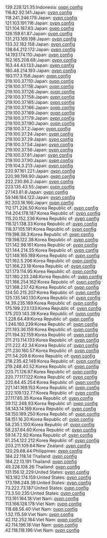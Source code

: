 139.228.121.35:Indonesia: [ovpn config](vpn/139_228_121_35.ovpn)  
116.82.92.141:Japan: [ovpn config](vpn/116_82_92_141.ovpn)  
118.241.246.179:Japan: [ovpn config](vpn/118_241_246_179.ovpn)  
121.103.191.116:Japan: [ovpn config](vpn/121_103_191_116.ovpn)  
121.104.187.83:Japan: [ovpn config](vpn/121_104_187_83.ovpn)  
126.159.61.87:Japan: [ovpn config](vpn/126_159_61_87.ovpn)  
131.213.169.198:Japan: [ovpn config](vpn/131_213_169_198.ovpn)  
133.32.182.158:Japan: [ovpn config](vpn/133_32_182_158.ovpn)  
138.64.212.172:Japan: [ovpn config](vpn/138_64_212_172.ovpn)  
14.193.174.110:Japan: [ovpn config](vpn/14_193_174_110.ovpn)  
152.165.208.68:Japan: [ovpn config](vpn/152_165_208_68.ovpn)  
163.44.43.133:Japan: [ovpn config](vpn/163_44_43_133.ovpn)  
180.48.214.193:Japan: [ovpn config](vpn/180_48_214_193.ovpn)  
193.117.3.158:Japan: [ovpn config](vpn/193_117_3_158.ovpn)  
219.100.37.110:Japan: [ovpn config](vpn/219_100_37_110.ovpn)  
219.100.37.118:Japan: [ovpn config](vpn/219_100_37_118.ovpn)  
219.100.37.126:Japan: [ovpn config](vpn/219_100_37_126.ovpn)  
219.100.37.158:Japan: [ovpn config](vpn/219_100_37_158.ovpn)  
219.100.37.165:Japan: [ovpn config](vpn/219_100_37_165.ovpn)  
219.100.37.166:Japan: [ovpn config](vpn/219_100_37_166.ovpn)  
219.100.37.169:Japan: [ovpn config](vpn/219_100_37_169.ovpn)  
219.100.37.179:Japan: [ovpn config](vpn/219_100_37_179.ovpn)  
219.100.37.190:Japan: [ovpn config](vpn/219_100_37_190.ovpn)  
219.100.37.2:Japan: [ovpn config](vpn/219_100_37_2.ovpn)  
219.100.37.24:Japan: [ovpn config](vpn/219_100_37_24.ovpn)  
219.100.37.29:Japan: [ovpn config](vpn/219_100_37_29.ovpn)  
219.100.37.54:Japan: [ovpn config](vpn/219_100_37_54.ovpn)  
219.100.37.56:Japan: [ovpn config](vpn/219_100_37_56.ovpn)  
219.100.37.81:Japan: [ovpn config](vpn/219_100_37_81.ovpn)  
219.100.37.90:Japan: [ovpn config](vpn/219_100_37_90.ovpn)  
219.104.3.213:Japan: [ovpn config](vpn/219_104_3_213.ovpn)  
220.97.161.221:Japan: [ovpn config](vpn/220_97_161_221.ovpn)  
220.98.198.90:Japan: [ovpn config](vpn/220_98_198_90.ovpn)  
222.230.86.2:Japan: [ovpn config](vpn/222_230_86_2.ovpn)  
223.135.43.55:Japan: [ovpn config](vpn/223_135_43_55.ovpn)  
27.143.81.8:Japan: [ovpn config](vpn/27_143_81_8.ovpn)  
59.146.184.122:Japan: [ovpn config](vpn/59_146_184_122.ovpn)  
92.203.18.166:Japan: [ovpn config](vpn/92_203_18_166.ovpn)  
112.171.226.50:Korea Republic of: [ovpn config](vpn/112_171_226_50.ovpn)  
114.204.178.187:Korea Republic of: [ovpn config](vpn/114_204_178_187.ovpn)  
115.20.152.236:Korea Republic of: [ovpn config](vpn/115_20_152_236.ovpn)  
116.121.138.33:Korea Republic of: [ovpn config](vpn/116_121_138_33.ovpn)  
118.37.105.191:Korea Republic of: [ovpn config](vpn/118_37_105_191.ovpn)  
119.196.38.3:Korea Republic of: [ovpn config](vpn/119_196_38_3.ovpn)  
119.198.122.38:Korea Republic of: [ovpn config](vpn/119_198_122_38.ovpn)  
121.142.98.161:Korea Republic of: [ovpn config](vpn/121_142_98_161.ovpn)  
121.144.214.55:Korea Republic of: [ovpn config](vpn/121_144_214_55.ovpn)  
121.149.165.189:Korea Republic of: [ovpn config](vpn/121_149_165_189.ovpn)  
121.162.5.206:Korea Republic of: [ovpn config](vpn/121_162_5_206.ovpn)  
121.166.23.18:Korea Republic of: [ovpn config](vpn/121_166_23_18.ovpn)  
121.173.114.95:Korea Republic of: [ovpn config](vpn/121_173_114_95.ovpn)  
121.180.233.246:Korea Republic of: [ovpn config](vpn/121_180_233_246.ovpn)  
121.186.254.162:Korea Republic of: [ovpn config](vpn/121_186_254_162.ovpn)  
121.188.237.42:Korea Republic of: [ovpn config](vpn/121_188_237_42.ovpn)  
124.50.215.207:Korea Republic of: [ovpn config](vpn/124_50_215_207.ovpn)  
125.135.140.130:Korea Republic of: [ovpn config](vpn/125_135_140_130.ovpn)  
14.39.235.189:Korea Republic of: [ovpn config](vpn/14_39_235_189.ovpn)  
175.199.223.133:Korea Republic of: [ovpn config](vpn/175_199_223_133.ovpn)  
175.203.143.39:Korea Republic of: [ovpn config](vpn/175_203_143_39.ovpn)  
1.228.64.49:Korea Republic of: [ovpn config](vpn/1_228_64_49.ovpn)  
1.246.160.239:Korea Republic of: [ovpn config](vpn/1_246_160_239.ovpn)  
211.193.36.159:Korea Republic of: [ovpn config](vpn/211_193_36_159.ovpn)  
211.194.32.159:Korea Republic of: [ovpn config](vpn/211_194_32_159.ovpn)  
211.213.114.133:Korea Republic of: [ovpn config](vpn/211_213_114_133.ovpn)  
211.222.42.34:Korea Republic of: [ovpn config](vpn/211_222_42_34.ovpn)  
211.230.160.57:Korea Republic of: [ovpn config](vpn/211_230_160_57.ovpn)  
211.54.209.6:Korea Republic of: [ovpn config](vpn/211_54_209_6.ovpn)  
218.235.42.148:Korea Republic of: [ovpn config](vpn/218_235_42_148.ovpn)  
219.248.40.52:Korea Republic of: [ovpn config](vpn/219_248_40_52.ovpn)  
220.71.126.87:Korea Republic of: [ovpn config](vpn/220_71_126_87.ovpn)  
220.77.117.122:Korea Republic of: [ovpn config](vpn/220_77_117_122.ovpn)  
220.84.45.254:Korea Republic of: [ovpn config](vpn/220_84_45_254.ovpn)  
221.141.169.153:Korea Republic of: [ovpn config](vpn/221_141_169_153.ovpn)  
222.109.132.77:Korea Republic of: [ovpn config](vpn/222_109_132_77.ovpn)  
27.117.65.35:Korea Republic of: [ovpn config](vpn/27_117_65_35.ovpn)  
39.112.248.93:Korea Republic of: [ovpn config](vpn/39_112_248_93.ovpn)  
58.143.14.169:Korea Republic of: [ovpn config](vpn/58_143_14_169.ovpn)  
58.150.189.250:Korea Republic of: [ovpn config](vpn/58_150_189_250.ovpn)  
58.151.16.20:Korea Republic of: [ovpn config](vpn/58_151_16_20.ovpn)  
58.235.1.100:Korea Republic of: [ovpn config](vpn/58_235_1_100.ovpn)  
58.237.64.60:Korea Republic of: [ovpn config](vpn/58_237_64_60.ovpn)  
59.14.72.92:Korea Republic of: [ovpn config](vpn/59_14_72_92.ovpn)  
61.254.122.212:Korea Republic of: [ovpn config](vpn/61_254_122_212.ovpn)  
203.211.109.64:New Zealand: [ovpn config](vpn/203_211_109_64.ovpn)  
120.29.68.44:Philippines: [ovpn config](vpn/120_29_68_44.ovpn)  
184.22.118.14:Thailand: [ovpn config](vpn/184_22_118_14.ovpn)  
184.22.13.191:Thailand: [ovpn config](vpn/184_22_13_191.ovpn)  
49.228.108.26:Thailand: [ovpn config](vpn/49_228_108_26.ovpn)  
131.156.12.229:United States: [ovpn config](vpn/131_156_12_229.ovpn)  
163.182.174.159:United States: [ovpn config](vpn/163_182_174_159.ovpn)  
173.198.248.39:United States: [ovpn config](vpn/173_198_248_39.ovpn)  
73.222.73.187:United States: [ovpn config](vpn/73_222_73_187.ovpn)  
73.3.50.235:United States: [ovpn config](vpn/73_3_50_235.ovpn)  
113.161.164.18:Viet Nam: [ovpn config](vpn/113_161_164_18.ovpn)  
113.166.128.178:Viet Nam: [ovpn config](vpn/113_166_128_178.ovpn)  
118.68.56.40:Viet Nam: [ovpn config](vpn/118_68_56_40.ovpn)  
1.52.115.59:Viet Nam: [ovpn config](vpn/1_52_115_59.ovpn)  
42.112.252.184:Viet Nam: [ovpn config](vpn/42_112_252_184.ovpn)  
42.114.196.18:Viet Nam: [ovpn config](vpn/42_114_196_18.ovpn)  
42.118.118.196:Viet Nam: [ovpn config](vpn/42_118_118_196.ovpn)  

